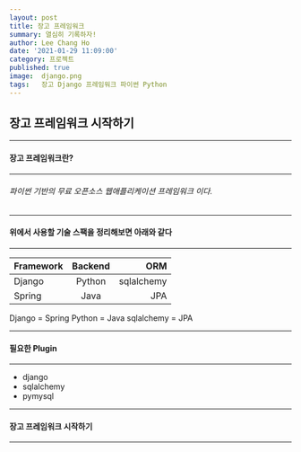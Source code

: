 ```yaml
---
layout: post
title: 장고 프레임워크
summary: 열심히 기록하자!
author: Lee Chang Ho
date: '2021-01-29 11:09:00'
category: 프로젝트
published: true
image:  django.png
tags:   장고 Django 프레임워크 파이썬 Python
---
```


## 장고 프레임워크 시작하기

---
#### 장고 프레임워크란?
---
###### 파이썬 기반의 무료 오픈소스 웹애플리케이션 프레임워크 이다.

---
#### 위에서 사용할 기술 스팩을 정리해보면 아래와 같다
---
Framework | Backend | ORM
---|:---:|---:
Django | Python | sqlalchemy
Spring| Java | JPA
Django  = Spring
Python  = Java 
sqlalchemy = JPA

---
#### 필요한 Plugin
---
- django
- sqlalchemy
- pymysql

---
#### 장고 프레임워크 시작하기
---

<!--stackedit_data:
eyJoaXN0b3J5IjpbMTEyMDE4Njk5OSwxMzk0NTU2NDgxLDExNz
QxNzY0MCwtMjE0NjU4Mjc4NCwtNjM4MTMwNDE3XX0=
-->